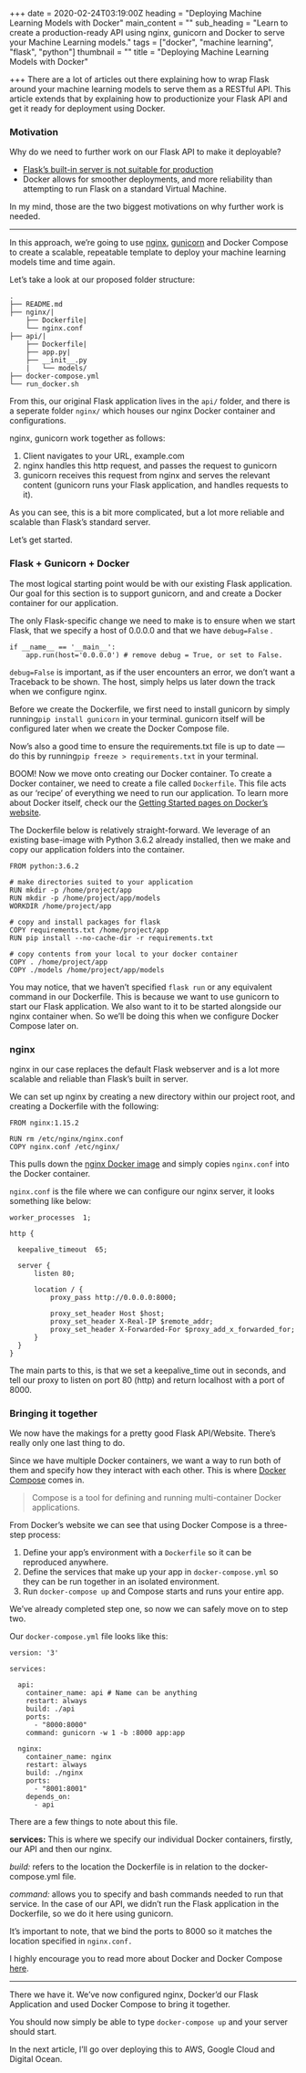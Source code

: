 +++
date = 2020-02-24T03:19:00Z
heading = "Deploying Machine Learning Models with Docker"
main_content = ""
sub_heading = "Learn to create a production-ready API using nginx, gunicorn and Docker to serve your Machine Learning models."
tags = ["docker", "machine learning", "flask", "python"]
thumbnail = ""
title = "Deploying Machine Learning Models with Docker"

+++
There are a lot of articles out there explaining how to wrap Flask around your machine learning models to serve them as a RESTful API. This article extends that by explaining how to productionize your Flask API and get it ready for deployment using Docker.

### Motivation

Why do we need to further work on our Flask API to make it deployable?

* [Flask’s built-in server is not suitable for production](http://flask.pocoo.org/docs/1.0/deploying/#deployment)
* Docker allows for smoother deployments, and more reliability than attempting to run Flask on a standard Virtual Machine.

In my mind, those are the two biggest motivations on why further work is needed.

***

In this approach, we’re going to use [nginx](https://www.nginx.com/), [gunicorn](https://gunicorn.org/) and Docker Compose to create a scalable, repeatable template to deploy your machine learning models time and time again.

Let’s take a look at our proposed folder structure:

    .
    ├── README.md
    ├── nginx/|
    	├── Dockerfile|   
        └── nginx.conf
    ├── api/|   
    	├── Dockerfile|   
        ├── app.py|   
        ├── __init__.py
        |   └── models/
    ├── docker-compose.yml
    └── run_docker.sh

From this, our original Flask application lives in the `api/` folder, and there is a seperate folder `nginx/` which houses our nginx Docker container and configurations.

nginx, gunicorn work together as follows:

1. Client navigates to your URL, example.com
2. nginx handles this http request, and passes the request to gunicorn
3. gunicorn receives this request from nginx and serves the relevant content (gunicorn runs your Flask application, and handles requests to it).

As you can see, this is a bit more complicated, but a lot more reliable and scalable than Flask’s standard server.

Let’s get started.

### Flask + Gunicorn + Docker

The most logical starting point would be with our existing Flask application. Our goal for this section is to support gunicorn, and and create a Docker container for our application.

The only Flask-specific change we need to make is to ensure when we start Flask, that we specify a host of 0.0.0.0 and that we have `debug=False` .

    if __name__ == '__main__':
        app.run(host='0.0.0.0') # remove debug = True, or set to False.

`debug=False` is important, as if the user encounters an error, we don’t want a Traceback to be shown. The host, simply helps us later down the track when we configure nginx.

Before we create the Dockerfile, we first need to install gunicorn by simply running`pip install gunicorn` in your terminal. gunicorn itself will be configured later when we create the Docker Compose file.

Now’s also a good time to ensure the requirements.txt file is up to date — do this by running`pip freeze > requirements.txt` in your terminal.

BOOM! Now we move onto creating our Docker container. To create a Docker container, we need to create a file called `Dockerfile`. This file acts as our ‘recipe’ of everything we need to run our application. To learn more about Docker itself, check our the [Getting Started pages on Docker’s website](https://docs.docker.com/get-started/).

The Dockerfile below is relatively straight-forward. We leverage of an existing base-image with Python 3.6.2 already installed, then we make and copy our application folders into the container.

    FROM python:3.6.2
    
    # make directories suited to your application 
    RUN mkdir -p /home/project/app
    RUN mkdir -p /home/project/app/models
    WORKDIR /home/project/app
    
    # copy and install packages for flask
    COPY requirements.txt /home/project/app
    RUN pip install --no-cache-dir -r requirements.txt
    
    # copy contents from your local to your docker container
    COPY . /home/project/app
    COPY ./models /home/project/app/models

You may notice, that we haven’t specified `flask run` or any equivalent command in our Dockerfile. This is because we want to use gunicorn to start our Flask application. We also want to it to be started alongside our nginx container when. So we’ll be doing this when we configure Docker Compose later on.

### nginx

nginx in our case replaces the default Flask webserver and is a lot more scalable and reliable than Flask’s built in server.

We can set up nginx by creating a new directory within our project root, and creating a Dockerfile with the following:

    FROM nginx:1.15.2
    
    RUN rm /etc/nginx/nginx.conf
    COPY nginx.conf /etc/nginx/

This pulls down the [nginx Docker image](https://hub.docker.com/_/nginx/) and simply copies `nginx.conf` into the Docker container.

`nginx.conf` is the file where we can configure our nginx server, it looks something like below:

    worker_processes  1;
    
    http {
      
      keepalive_timeout  65;
      
      server {
          listen 80;
    
          location / {
              proxy_pass http://0.0.0.0:8000;
    
              proxy_set_header Host $host;
              proxy_set_header X-Real-IP $remote_addr;
              proxy_set_header X-Forwarded-For $proxy_add_x_forwarded_for;
          }
      }
    }

The main parts to this, is that we set a keepalive_time out in seconds, and tell our proxy to listen on port 80 (http) and return localhost with a port of 8000.

### Bringing it together

We now have the makings for a pretty good Flask API/Website. There’s really only one last thing to do.

Since we have multiple Docker containers, we want a way to run both of them and specify how they interact with each other. This is where [Docker Compose](https://docs.docker.com/compose/) comes in.

> Compose is a tool for defining and running multi-container Docker applications.

From Docker’s website we can see that using Docker Compose is a three-step process:

1. Define your app’s environment with a `Dockerfile` so it can be reproduced anywhere.
2. Define the services that make up your app in `docker-compose.yml` so they can be run together in an isolated environment.
3. Run `docker-compose up` and Compose starts and runs your entire app.

We’ve already completed step one, so now we can safely move on to step two.

Our `docker-compose.yml` file looks like this:

    version: '3'
    
    services:
    
      api:
        container_name: api # Name can be anything
        restart: always
        build: ./api
        ports:
          - "8000:8000"
        command: gunicorn -w 1 -b :8000 app:app
    
      nginx:
        container_name: nginx
        restart: always
        build: ./nginx
        ports:
          - "8001:8001"
        depends_on:
          - api

There are a few things to note about this file.

**services:** This is where we specify our individual Docker containers, firstly, our API and then our nginx.

_build:_ refers to the location the Dockerfile is in relation to the docker-compose.yml file.

_command:_ allows you to specify and bash commands needed to run that service. In the case of our API, we didn’t run the Flask application in the Dockerfile, so we do it here using gunicorn.

It’s important to note, that we bind the ports to 8000 so it matches the location specified in `nginx.conf.`

I highly encourage you to read more about Docker and Docker Compose [here](https://docs.docker.com/compose/overview/).

***

There we have it. We’ve now configured nginx, Docker’d our Flask Application and used Docker Compose to bring it together.

You should now simply be able to type `docker-compose up` and your server should start.

In the next article, I’ll go over deploying this to AWS, Google Cloud and Digital Ocean.